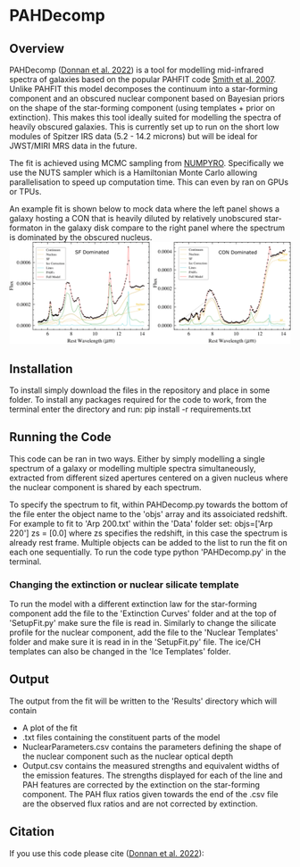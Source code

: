 # PAHDecomp

## Overview
PAHDecomp ([Donnan et al. 2022]()) is a tool for modelling mid-infrared spectra of galaxies based on the popular PAHFIT code [Smith et al. 2007](https://ui.adsabs.harvard.edu/abs/2007ApJ...656..770S/abstract). Unlike PAHFIT this model decomposes the continuum into a star-forming component and an obscured nuclear component based on Bayesian priors on the shape of the star-forming component (using templates + prior on extinction). This makes this tool ideally suited for modelling the spectra of heavily obscured galaxies. This is currently set up to run on the short low modules of Spitzer IRS data (5.2 - 14.2 microns) but will be ideal for JWST/MIRI MRS data in the future.

The fit is achieved using MCMC sampling from [NUMPYRO](https://github.com/pyro-ppl/numpyro). Specifically we use the NUTS sampler which is a Hamiltonian Monte Carlo allowing parallelisation to speed up computation time. This can even by ran on GPUs or TPUs. 

An example fit is shown below to mock data where the left panel shows a galaxy hosting a CON that is heavily diluted by relatively unobscured star-formaton in the galaxy disk compare to the right panel where the spectrum is dominated by the obscured nucleus.
![alt text](./MockDataFig.png?raw=true)


## Installation
To install simply download the files in the repository and place in some folder. To install any packages required for the code to work, from the terminal enter the directory and run: pip install -r requirements.txt



## Running the Code

This code can be ran in two ways. Either by simply modelling a single spectrum of a galaxy or modelling multiple spectra simultaneously, extracted from different sized apertures centered on a given nucleus where the nuclear component is shared by each spectrum. 

To specify the spectrum to fit, within PAHDecomp.py towards the bottom of the file enter the object name to the 'objs' array and its assoiciated redshift. For example to fit to 'Arp 200.txt' within the 'Data' folder set: 
objs=['Arp 220']
zs = [0.0] 
where zs specifies the redshift, in this case the spectrum is already rest frame. Multiple objects can be added to the list to run the fit on each one sequentially. To run the code type python 'PAHDecomp.py' in the terminal.

### Changing the extinction or nuclear silicate template
To run the model with a different extinction law for the star-forming component add the file to the 'Extinction Curves' folder and at the top of 'SetupFit.py' make sure the file is read in. Similarly to change the silicate profile for the nuclear component, add the file to the 'Nuclear Templates' folder and make sure it is read in in the 'SetupFit.py' file. The ice/CH templates can also be changed in the 'Ice Templates' folder.


## Output

The output from the fit will be written to the 'Results' directory which will contain
 - A plot of the fit
 - .txt files containing the constituent parts of the model
 - NuclearParameters.csv contains the parameters defining the shape of the nuclear component such as the nuclear optical depth
 - Output.csv contains the measured strengths and equivalent widths of the emission features. The strengths displayed for each of the line and PAH features are corrected by the extinction on the star-forming component. The PAH flux ratios given towards the end of the .csv file are the observed flux ratios and are not corrected by extinction.


## Citation
If you use this code please cite ([Donnan et al. 2022]()):

